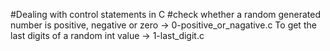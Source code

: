 #Dealing with control statements in C
#check whether a random generated number is positive, negative or zero -> 0-positive_or_nagative.c
To get the last digits of a random int value -> 1-last_digit.c
